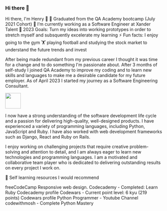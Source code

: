 ### Hi there 👋

<!--
**HenryXanderTalent/HenryXanderTalent** is a ✨ _special_ ✨ repository because its `README.md` (this file) appears on your GitHub profile.

Here are some ideas to get you started:

- 🔭 I’m currently working on ...
- 🌱 I’m currently learning ...
- 👯 I’m looking to collaborate on ...
- 🤔 I’m looking for help with ...
- 💬 Ask me about ...
- 📫 How to reach me: ...
- 😄 Pronouns: ...
- ⚡ Fun fact: ...
-->

Hi there, I'm Henry 👋
🌱 Graduated from the QA Academy bootcamp (July 2021 Cohort)
🔭 I’m currently working as a Software Engineer at Xander Talent
🥅 2023 Goals: Turn my ideas into working prototypes in order to stretch myself and subsquently excelerate my learning
⚡ Fun facts: I enjoy going to the gym 🏋️ playing football and studying the stock market to understand the future trends and invest

After being made redundant from my previous career I thought it was time for a change and to do something I'm passionate about. After 3 months of self-study I joined QA Academy to improve my coding and to learn new skills and languages to make me a desirable candidate for my future employer. As of April 2023 I started my journey as a Software Engineering Consultant.

<img src="https://cdn.jsdelivr.net/gh/devicons/devicon/icons/java/java-original-wordmark.svg" width="50" height="50" />


I now have a strong understanding of the software development life cycle and a passion for delivering high-quality, well-designed products. I have experienced a variety of programming languages, including Python, JavaScript and Ruby. I have also worked with web development frameworks such as Django, React and Ruby on Rails.

I enjoy working on challenging projects that require creative problem-solving and attention to detail, and I am always eager to learn new technologies and programming languages. I am a motivated and collaborative team player who is dedicated to delivering outstanding results on every project I work on.

💬 Self learning resources I would recommend

freeCodeCamp Responsive web design.
Codecademy - Completed: Learn Ruby Codecademy profile
Codewars - Current point level: 6 kyu (219 points) Codewars profile
Python Programmer - Youtube Channel
codewithmosh - Complete Python Mastery
